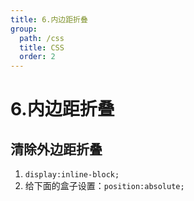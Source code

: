 ```yaml
---
title: 6.内边距折叠
group:
  path: /css
  title: CSS
  order: 2
---
```

# 6.内边距折叠
## 清除外边距折叠
1. `display:inline-block;`
2. 给下面的盒子设置：`position:absolute;`